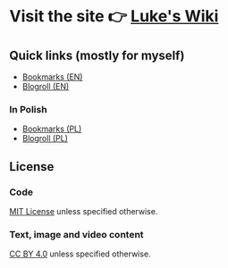 # Visit the site 👉 [Luke's Wiki](https://lukeswiki.eu)

## Quick links (mostly for myself)

- [Bookmarks (EN)](./docs/personal/bookmarks.md)
- [Blogroll (EN)](./docs/personal/blogroll.md)

### In Polish

- [Bookmarks (PL)](./docs/pl/ciekawe-linki.mdmd)
- [Blogroll (PL)](./docs/pl/blogroll.md)

## License

### Code

[MIT License](https://github.com/lwojcik/wiki/blob/main/LICENSE) unless specified otherwise.

### Text, image and video content

[CC BY 4.0](https://creativecommons.org/licenses/by/4.0/) unless specified otherwise.
